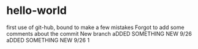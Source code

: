 # hello-world
first use of git-hub, bound to make a few mistakes
Forgot to add some comments about the commit
New branch
aDDED SOMETHING NEW 9/26
aDDED SOMETHING NEW 9/26 1
